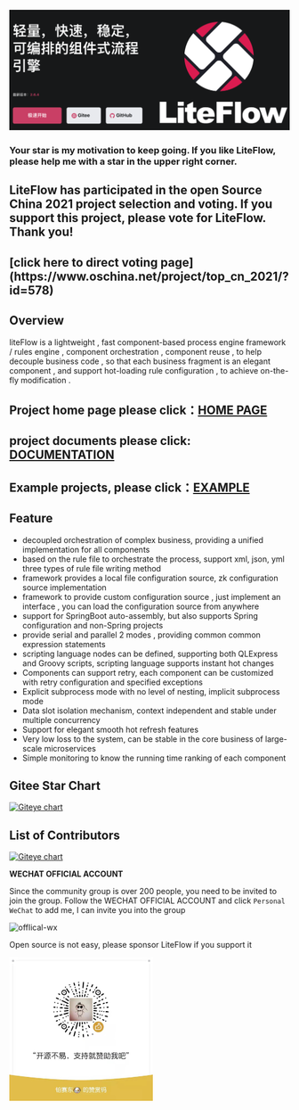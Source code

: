 <p align="center">
<a href="http://yomahub.com/liteflow/">
    <img src="static/img/logo-main.png" alt="logo">
</a>
</p>

<h3>Your star is my motivation to keep going. If you like LiteFlow, please help me with a star in the upper right corner.</h3>

<h2>LiteFlow has participated in the open Source China 2021 project selection and voting. If you support this project, please vote for LiteFlow. Thank you!<h2>
<h2>[click here to direct voting page](https://www.oschina.net/project/top_cn_2021/?id=578)</h2>

## Overview
liteFlow is a lightweight , fast component-based process engine framework / rules engine , component orchestration , component reuse , to help decouple business code , so that each business fragment is an elegant component , and support hot-loading rule configuration , to achieve on-the-fly modification .

## Project home page please click：[HOME PAGE](http://yomahub.com/liteflow)
## project documents please click: [DOCUMENTATION](https://yomahub.com/liteflow/docs)
## Example projects, please click：[EXAMPLE](https://gitee.com/bryan31/liteflow-example)

## Feature
* decoupled orchestration of complex business, providing a unified implementation for all components
* based on the rule file to orchestrate the process, support xml, json, yml three types of rule file writing method
* framework provides a local file configuration source, zk configuration source implementation
* framework to provide custom configuration source , just implement an interface , you can load the configuration source from anywhere
* support for SpringBoot auto-assembly, but also supports Spring configuration and non-Spring projects
* provide serial and parallel 2 modes , providing common common expression statements
* scripting language nodes can be defined, supporting both QLExpress and Groovy scripts, scripting language supports instant hot changes
* Components can support retry, each component can be customized with retry configuration and specified exceptions
* Explicit subprocess mode with no level of nesting, implicit subprocess mode
* Data slot isolation mechanism, context independent and stable under multiple concurrency
* Support for elegant smooth hot refresh features
* Very low loss to the system, can be stable in the core business of large-scale microservices
* Simple monitoring to know the running time ranking of each component

## Gitee Star Chart
[![Giteye chart](https://chart.giteye.net/gitee/dromara/liteFlow/3NHPVWVK.png)](https://giteye.net/chart/3NHPVWVK)

## List of Contributors
[![Giteye chart](https://chart.giteye.net/gitee/dromara/liteFlow/DHU59WRM.png)](https://giteye.net/chart/DHU59WRM)

**WECHAT OFFICIAL ACCOUNT**

Since the community group is over 200 people, you need to be invited to join the group. Follow the WECHAT OFFICIAL ACCOUNT and click `Personal WeChat` to add me, I can invite you into the group

![offIical-wx](static/img/offical-wx.jpg)

Open source is not easy, please sponsor LiteFlow if you support it

<img src="static/img/zanshang.jpeg" alt="zanshang" width="258" />
